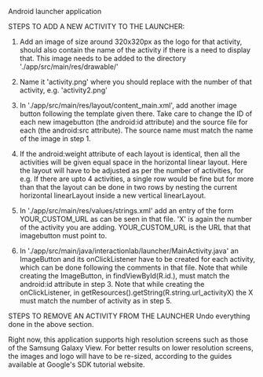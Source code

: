 Android launcher application

STEPS TO ADD A NEW ACTIVITY TO THE LAUNCHER:

1. Add an image of size around 320x320px as the logo for that activity, should also contain the name of the activity if there is a need to display that. This image needs to be added to the directory './app/src/main/res/drawable/'

2. Name it 'activity<X>.png' where you should replace <X> with the number of that activity, e.g. 'activity2.png'

3. In './app/src/main/res/layout/content_main.xml', add another image button following the template given there.
	Take care to change the ID of each new imagebutton (the android:id attribute) and the source file for each (the android:src attribute). The source name must match the name of the image in step 1. 

4. If the android:weight attribute of each layout is identical, then all the activities will be given equal space in the horizontal linear layout. Here the layout will have to be adjusted as per the number of activities, for e.g. If there are upto 4 activities, a single row would be fine but for more than that the layout can be done in two rows by nesting the current horizontal linearLayout inside a new vertical linearLayout. 

5. In './app/src/main/res/values/strings.xml' add an entry of the form 
	<string name="url_activityX">YOUR_CUSTOM_URL</string>
as can be seen in that file. 'X' is again the number of the activity you are adding. YOUR_CUSTOM_URL is the URL that that imagebutton must point to.

6. In './app/src/main/java/interactionlab/launcher/MainActivity.java' an ImageButton and its onClickListener have to be created for each activity, which can be done following the comments in that file.
	Note that while creating the ImageButton, in findViewById(R.id.<X>), <X> must match the android:id attribute in step 3.
	Note that while creating the onClickListener, in getResources().getString(R.string.url_activityX) the X must match the number of activity as in step 5.

STEPS TO REMOVE AN ACTIVITY FROM THE LAUNCHER
Undo everything done in the above section.



Right now, this application supports high resolution screens such as those of the Samsung Galaxy View. For better results on lower resolution screens, the images and logo will have to be re-sized, according to the guides available at Google's SDK tutorial website.
